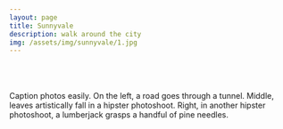 ```yaml
---
layout: page
title: Sunnyvale
description: walk around the city
img: /assets/img/sunnyvale/1.jpg
---
```



<div class="img_row">
    <img class="col one left" src="{{ site.baseurl }}/assets/img/sunnyvale/1.jpg" alt="" title="example image"/>
    <img class="col one left" src="{{ site.baseurl }}/assets/img/sunnyvale/2.jpg" alt="" title="example image"/>
    <img class="col one left" src="{{ site.baseurl }}/assets/img/sunnyvale/3.jpg" alt="" title="example image"/>
</div>
<div class="img_row">
    <img class="col one left" src="{{ site.baseurl }}/assets/img/sunnyvale/4.jpg" alt="" title="example image"/>
    <img class="col one right" src="{{ site.baseurl }}/assets/img/sunnyvale/5.jpg" alt="" title="example image"/>
</div>
<div class="img_row">
    <img class="col one left" src="{{ site.baseurl }}/assets/img/sunnyvale/6.jpg" alt="" title="example image"/>
    <img class="col one left" src="{{ site.baseurl }}/assets/img/sunnyvale/7.jpg" alt="" title="example image"/>
    <img class="col one left" src="{{ site.baseurl }}/assets/img/sunnyvale/8.jpg" alt="" title="example image"/>
</div>
<div class="col three caption">
    Caption photos easily. On the left, a road goes through a tunnel. Middle, leaves artistically fall in a hipster photoshoot. Right, in another hipster photoshoot, a lumberjack grasps a handful of pine needles.
</div>
